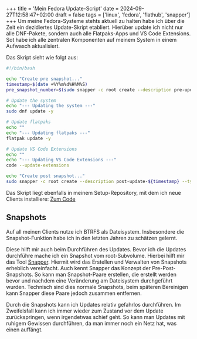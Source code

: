 +++
title = 'Mein Fedora Update-Script'
date = 2024-09-27T12:58:47+02:00
draft = false
tags = ['linux', 'fedora', 'flathub', 'snapper']
+++
Um meine Fedora-Systeme stehts aktuell zu halten habe ich über die Zeit ein dezidiertes Update-Skript etabliert. Hierüber update ich nicht nur alle DNF-Pakete, sondern auch alle Flatpaks-Apps und VS Code Extensions. Sot habe ich alle zentralen Komponenten auf meinem System in einem Aufwasch aktualisiert.

Das Skript sieht wie folgt aus:
```bash
#!/bin/bash

echo "Create pre snapshot..."
timestamp=$(date +%Y%m%d%H%M%S)
pre_snapshot_number=$(sudo snapper -c root create --description pre-update-${timestamp} --type pre --cleanup number --print-number)

# Update the system
echo "--- Updating the system ---"
sudo dnf update -y

# Update flatpaks
echo ""
echo "--- Updating flatpaks ---"
flatpak update -y

# Update VS Code Extensions
echo ""
echo "--- Updating VS Code Extensions ---"
code --update-extensions

echo "Create post snapshot..."
sudo snapper -c root create --description post-update-${timestamp} --type post --cleanup number --pre-number $pre_snapshot_number 
```

Das Skript liegt ebenfalls in meinem Setup-Repository, mit dem ich neue Clients installiere: [Zum Code](https://codeberg.org/rotespferd/fedora-setup/src/branch/main/update.sh)

## Snapshots
Auf all meinen Clients nutze ich BTRFS als Dateisystem. Insbesondere die Snapshot-Funktion habe ich in den letzten Jahren zu schätzen gelernt.

Diese hilft mir auch beim Durchführen des Updates. Bevor ich die Updates durchführe mache ich ein Snapshot vom root-Subvolume. Hierbei hilft mir das Tool [Snapper](https://wiki.archlinux.org/title/Snapper). Hiermit wird das Erstellen und Verwalten von Snapshots erheblich vereinfacht. Auch kennt Snapper das Konzept der Pre-Post-Snapshots. So kann man Snapshot-Paare erstellen, die erstellt werden bevor und nachdem eine Veränderung am Dateisystem durchgeführt wurden. Technisch sind dies normale Snapshots, beim späteren Bereinigen kann Snapper diese Paare jedoch zusammen entfernen.

Durch die Snapshots kann ich Updates relativ gefahrlos durchführen. Im Zweifelsfall kann ich immer wieder zum Zustand vor dem Update zurückspringen, wenn irgendetwas schief geht. So kann man Updates mit ruhigem Gewissen durchführen, da man immer noch ein Netz hat, was einen auffängt.